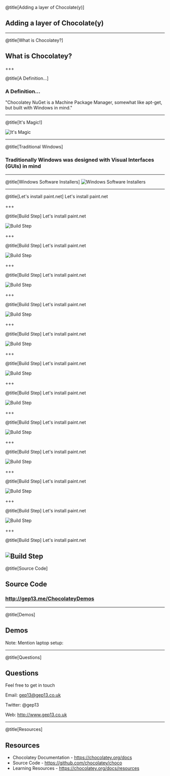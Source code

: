 @title[Adding a layer of Chocolate(y)]

## Adding a layer of Chocolate(y)

---
@title[What is Chocolatey?]

## What is Chocolatey?

+++

@title[A Definition...]

### A Definition...

"Chocolatey NuGet is a Machine Package Manager, somewhat like apt-get, but built with Windows in mind."

---

@title[It's Magic!]

![It's Magic](assets/images/magic.gif)

---

@title[Traditional Windows]

### Traditionally Windows was designed with Visual Interfaces (GUIs) in mind

---

@title[Windows Software Installers]
![Windows Software Installers](assets/images/picard-meme.png)

---

@title[Let's install paint.net]
Let's install paint.net

+++

@title[Build Step]
Let's install paint.net

<!-- .slide: data-transition="none" -->
![Build Step](assets/images/install-paint.net-step-1.png)

+++

@title[Build Step]
Let's install paint.net

<!-- .slide: data-transition="none" -->
![Build Step](assets/images/install-paint.net-step-2.png)

+++

@title[Build Step]
Let's install paint.net

<!-- .slide: data-transition="none" -->
![Build Step](assets/images/install-paint.net-step-3.png)

+++

@title[Build Step]
Let's install paint.net

<!-- .slide: data-transition="none" -->
![Build Step](assets/images/install-paint.net-step-4.png)

+++

@title[Build Step]
Let's install paint.net

<!-- .slide: data-transition="none" -->
![Build Step](assets/images/install-paint.net-step-5.png)

+++

@title[Build Step]
Let's install paint.net

<!-- .slide: data-transition="none" -->
![Build Step](assets/images/install-paint.net-step-6.png)

+++

@title[Build Step]
Let's install paint.net

<!-- .slide: data-transition="none" -->
![Build Step](assets/images/install-paint.net-step-7.png)

+++

@title[Build Step]
Let's install paint.net

<!-- .slide: data-transition="none" -->
![Build Step](assets/images/install-paint.net-step-8.png)

+++

@title[Build Step]
Let's install paint.net

<!-- .slide: data-transition="none" -->
![Build Step](assets/images/install-paint.net-step-9.png)

+++

@title[Build Step]
Let's install paint.net

<!-- .slide: data-transition="none" -->
![Build Step](assets/images/install-paint.net-step-10.png)

+++

@title[Build Step]
Let's install paint.net

<!-- .slide: data-transition="none" -->
![Build Step](assets/images/install-paint.net-step-11.png)

+++

@title[Build Step]
Let's install paint.net

<!-- .slide: data-transition="none" -->
![Build Step](assets/images/install-paint.net-step-12.png)
---

@title[Source Code]

## Source Code

### http://gep13.me/ChocolateyDemos

---

@title[Demos]

## Demos

Note:
Mention laptop setup:

---

@title[Questions]

## Questions

Feel free to get in touch

Email: gep13@gep13.co.uk

Twitter: @gep13

Web: http://www.gep13.co.uk

---

@title[Resources]

## Resources

* Chocolatey Documentation - https://chocolatey.org/docs
* Source Code - https://github.com/chocolatey/choco
* Learning Resources - https://chocolatey.org/docs/resources
